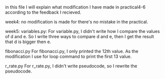 in this file I will explain what modification I have made in practical4-6 
according to the feedback I recieved.

week4:
no modification is made for there's no mistake in the practical.

week5:
variables.py:
For variable.py, I didn't write how I compare the values of d and e. So I 
write three ways to compare d and e, then I get the result that d is bigger 
then e.

fibonacci.py
For fibonacci.py, I only printed the 12th value. As the modification I use
 for loop command to print the first 13 value.

r_rate.py
For r_rate.py, I didn't write pseudocode, so I rewrite the pseudocode.

